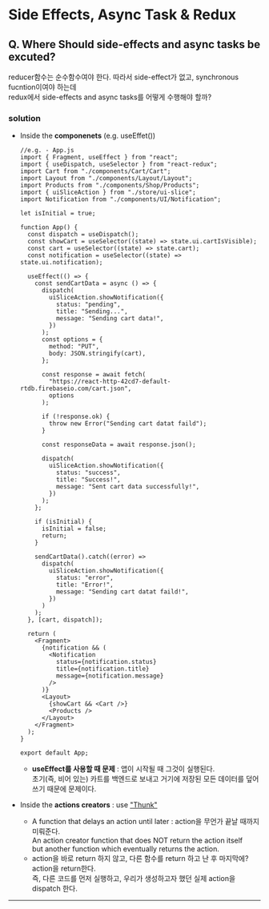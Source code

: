 # Side Effects, Async Task & Redux

## Q. Where Should side-effects and async tasks be excuted?

reducer함수는 순수함수여야 한다. 따라서 side-effect가 없고, synchronous fucntion이여야 하는데  
redux에서 side-effects and async tasks를 어떻게 수행해야 할까?

### solution

- Inside the **componenets** (e.g. useEffet())

  ```
  //e.g. - App.js
  import { Fragment, useEffect } from "react";
  import { useDispatch, useSelector } from "react-redux";
  import Cart from "./components/Cart/Cart";
  import Layout from "./components/Layout/Layout";
  import Products from "./components/Shop/Products";
  import { uiSliceAction } from "./store/ui-slice";
  import Notification from "./components/UI/Notification";

  let isInitial = true;

  function App() {
    const dispatch = useDispatch();
    const showCart = useSelector((state) => state.ui.cartIsVisible);
    const cart = useSelector((state) => state.cart);
    const notification = useSelector((state) => state.ui.notification);

    useEffect(() => {
      const sendCartData = async () => {
        dispatch(
          uiSliceAction.showNotification({
            status: "pending",
            title: "Sending...",
            message: "Sending cart data!",
          })
        );
        const options = {
          method: "PUT",
          body: JSON.stringify(cart),
        };

        const response = await fetch(
          "https://react-http-42cd7-default-rtdb.firebaseio.com/cart.json",
          options
        );

        if (!response.ok) {
          throw new Error("Sending cart datat faild");
        }

        const responseData = await response.json();

        dispatch(
          uiSliceAction.showNotification({
            status: "success",
            title: "Success!",
            message: "Sent cart data successfully!",
          })
        );
      };

      if (isInitial) {
        isInitial = false;
        return;
      }

      sendCartData().catch((error) =>
        dispatch(
          uiSliceAction.showNotification({
            status: "error",
            title: "Error!",
            message: "Sending cart datat faild!",
          })
        )
      );
    }, [cart, dispatch]);

    return (
      <Fragment>
        {notification && (
          <Notification
            status={notification.status}
            title={notification.title}
            message={notification.message}
          />
        )}
        <Layout>
          {showCart && <Cart />}
          <Products />
        </Layout>
      </Fragment>
    );
  }

  export default App;

  ```

  - **useEffect를 사용할 때 문제** : 앱이 시작될 때 그것이 실행된다.  
    초기(즉, 비어 있는) 카트를 백엔드로 보내고 거기에 저장된 모든 데이터를 덮어쓰기 때문에 문제이다.

- Inside the **actions creators** : use ["Thunk"](https://redux-advanced.vlpt.us/2/01.html)
  - A function that delays an action until later : action을 무언가 끝날 때까지 미뤄준다.  
    An action creator function that does NOT return the action itself  
    but another function which eventually returns the action.
  - action을 바로 return 하지 않고, 다른 함수를 return 하고 난 후 마지막에? action을 return한다.  
    즉, 다른 코드를 먼저 실행하고, 우리가 생성하고자 했던 실제 action을 dispatch 한다.

---
